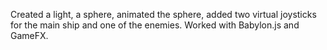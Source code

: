 Created a light, a sphere, animated the sphere, added two virtual joysticks for the main ship and one of the enemies. Worked with Babylon.js and GameFX.